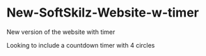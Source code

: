 # New-SoftSkilz-Website-w-timer
New version of the website with timer

Looking to include a countdown timer with 4 circles
